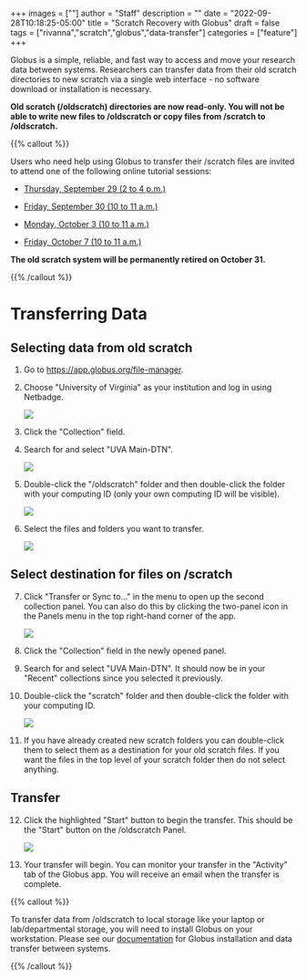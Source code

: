 +++
images = [""]
author = "Staff"
description = ""
date = "2022-09-28T10:18:25-05:00"
title = "Scratch Recovery with Globus"
draft = false
tags = ["rivanna","scratch","globus","data-transfer"]
categories = ["feature"]
+++

Globus is a simple, reliable, and fast way to access and move your research data between systems. Researchers can transfer data from their old scratch directories to new scratch via a single web interface - no software download or installation is necessary.

**Old scratch (/oldscratch) directories are now read-only. You will not be able to write new files to /oldscratch or copy files from /scratch to /oldscratch.**

{{% callout %}}

Users who need help using Globus to transfer their /scratch files are invited to attend one of the following online tutorial sessions:

- [Thursday, September 29 (2 to 4 p.m.)](https://virginia.zoom.us/j/97870810412?pwd=WXd1WVUxbGNYbFhUMjVGS0Q1ajVkUT09)

- [Friday, September 30 (10 to 11 a.m.)](https://virginia.zoom.us/j/97500880191?pwd=cXUxREx5eEFqVUtGNnF5ZjBHMVgvdz09)

- [Monday, October 3 (10 to 11 a.m.)](https://virginia.zoom.us/j/97500880191?pwd=cXUxREx5eEFqVUtGNnF5ZjBHMVgvdz09)

- [Friday, October 7 (10 to 11 a.m.)](https://virginia.zoom.us/j/97500880191?pwd=cXUxREx5eEFqVUtGNnF5ZjBHMVgvdz09)

**The old scratch system will be permanently retired on October 31.**

{{% /callout %}}

# Transferring Data

## Selecting data from old scratch

1. Go to https://app.globus.org/file-manager.

2. Choose "University of Virginia" as your institution and log in using Netbadge.

    <img src="/images/globus-scratch-1-choose-institution.png">

3. Click the "Collection" field.

4. Search for and select "UVA Main-DTN".

    <img src="/images/globus-scratch-2-main-dtn.png">

5. Double-click the "/oldscratch" folder and then double-click the folder with your computing ID (only your own computing ID will be visible).

    <img src="/images/globus-scratch-3-oldscratch.png">

6. Select the files and folders you want to transfer.

    <img src="/images/globus-scratch-4-select-files.png">

## Select destination for files on /scratch

7. Click "Transfer or Sync to..." in the menu to open up the second collection panel. You can also do this by clicking the two-panel icon in the Panels menu in the top right-hand corner of the app.

    <img src="/images/globus-scratch-5-transfer-button.png">

8. Click the "Collection" field in the newly opened panel.

9. Search for and select "UVA Main-DTN". It should now be in your "Recent" collections since you selected it previously.

10. Double-click the "scratch" folder and then double-click the folder with your computing ID.

    <img src="/images/globus-scratch-6-new-scratch.png">

11. If you have already created new scratch folders you can double-click them to select them as a destination for your old scratch files. If you want the files in the top level of your scratch folder then do not select anything.

## Transfer

12. Click the highlighted "Start" button to begin the transfer. This should be the "Start" button on the /oldscratch Panel.

    <img src="/images/globus-scratch-7-start-transfer.png">

13. Your transfer will begin. You can monitor your transfer in the "Activity" tab of the Globus app. You will receive an email when the transfer is complete. 

{{% callout %}}

To transfer data from /oldscratch to local storage like your laptop or lab/departmental storage, you will need to install Globus on your workstation. Please see our <a href="/userinfo/globus/">documentation</a> for Globus installation and data transfer between systems.

{{% /callout %}}
